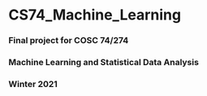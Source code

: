 # CS74_Machine_Learning

### Final project for COSC 74/274 
### Machine Learning and Statistical Data Analysis
### Winter 2021
